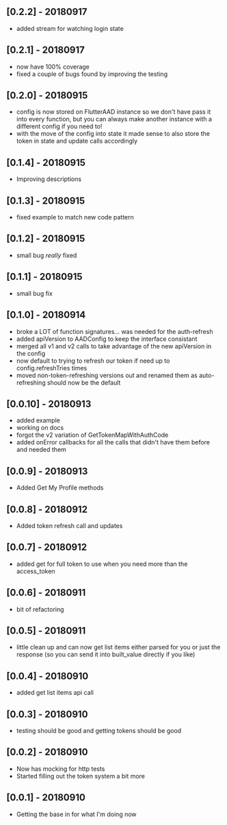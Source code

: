## [0.2.2] - 20180917

* added stream for watching login state

## [0.2.1] - 20180917

* now have 100% coverage
* fixed a couple of bugs found by improving the testing

## [0.2.0] - 20180915

* config is now stored on FlutterAAD instance so we don't have pass it into every function, but you can always make another instance with a different config if you need to!
* with the move of the config into state it made sense to also store the token in state and update calls accordingly

## [0.1.4] - 20180915

* Improving descriptions

## [0.1.3] - 20180915

* fixed example to match new code pattern

## [0.1.2] - 20180915

* small bug _really_ fixed

## [0.1.1] - 20180915

* small bug fix

## [0.1.0] - 20180914

* broke a LOT of function signatures... was needed for the auth-refresh
* added apiVersion to AADConfig to keep the interface consistant
* merged all v1 and v2 calls to take advantage of the new apiVersion in the config
* now default to trying to refresh our token if need up to config.refreshTries times
* moved non-token-refreshing versions out and renamed them as auto-refreshing should now be the default

## [0.0.10] - 20180913

* added example
* working on docs
* forgot the v2 variation of GetTokenMapWithAuthCode
* added onError callbacks for all the calls that didn't have them before and needed them

## [0.0.9] - 20180913

* Added Get My Profile methods

## [0.0.8] - 20180912

* Added token refresh call and updates

## [0.0.7] - 20180912

* added get for full token to use when you need more than the access_token

## [0.0.6] - 20180911

* bit of refactoring

## [0.0.5] - 20180911

* little clean up and can now get list items either parsed for you or just the response (so you can send it into built_value directly if you like)

## [0.0.4] - 20180910

* added get list items api call

## [0.0.3] - 20180910

* testing should be good and getting tokens should be good

## [0.0.2] - 20180910

* Now has mocking for http tests
* Started filling out the token system a bit more

## [0.0.1] - 20180910

* Getting the base in for what I'm doing now
